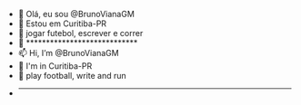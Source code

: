 - 👋 Olá, eu sou @BrunoVianaGM
- 👀 Estou em Curitiba-PR
- 🌱 jogar futebol, escrever e correr
- 💞️ ****************************
- 📫 Hi, I’m @BrunoVianaGM
- 👀 I'm in Curitiba-PR
- 🌱 play football, write and run
- *******************************
